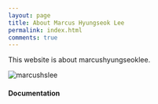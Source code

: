 ```yaml
---
layout: page
title: About Marcus Hyungseok Lee
permalink: index.html
comments: true
---
```


<div class="row justify-content-between">
<div class="col-md-8 pr-5">

<p>This website is about marcushyungseoklee.</p>

<p class="mb-5"><img class="shadow-lg" src="{{site.baseurl}}/assets/images/logo_.png" alt="marcushslee" /></p>
<h4>Documentation</h4>


</div>
</div>
